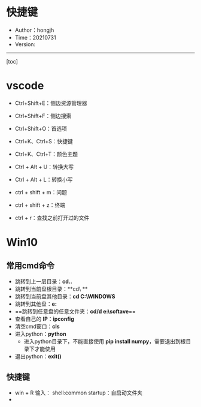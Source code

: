 # 快捷键

- Author：hongjh
- Time：20210731
- Version:

---------

[toc]

# vscode

- Ctrl+Shift+E：侧边资源管理器

- Ctrl+Shift+F：侧边搜索

- Ctrl+Shift+O：首选项

- Ctrl+K、Ctrl+S：快捷键

- Ctrl+K、Ctrl+T：颜色主题

- Ctrl + Alt + U：转换大写

- Ctrl + Alt + L：转换小写

- ctrl + shift + m：问题

- ctrl + shift + z：终端

- ctrl + r：查找之前打开过的文件

# Win10 

## 常用cmd命令

- 跳转到上一层目录：**cd..**
- 跳转到当前盘根目录：**cd\ **
- 跳转到当前盘其他目录：**cd C:\WINDOWS**
- 跳转到其他盘：**e:**
- ==跳转到任意盘的任意文件夹：**cd/d e:\softave**==
- 查看自己的 **IP**：**ipconfig**
- 清空cmd窗口：**cls**
- 进入python：**python**
  - 进入python目录下，不能直接使用 **pip install numpy**，需要退出到根目录下才能使用
- 退出python：**exit()**

## 快捷键

- win + R 输入： shell:common startup：自启动文件夹
- 
